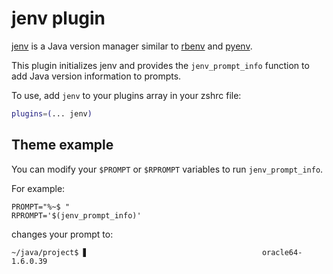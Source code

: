 # jenv plugin

[jenv](https://www.jenv.be/) is a Java version manager similar to [rbenv](https://github.com/rbenv/rbenv)
and [pyenv](https://github.com/yyuu/pyenv).

This plugin initializes jenv and provides the `jenv_prompt_info` function to add Java
version information to prompts.

To use, add `jenv` to your plugins array in your zshrc file:

```zsh
plugins=(... jenv)
```

## Theme example

You can modify your `$PROMPT` or `$RPROMPT` variables to run `jenv_prompt_info`.

For example:
```
PROMPT="%~$ "
RPROMPT='$(jenv_prompt_info)'
```
changes your prompt to:
```
~/java/project$ ▋                                       oracle64-1.6.0.39
```
